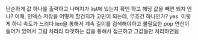단순하게  값 하나를 출력하고 나머지가 list에 있는지 확인 하고 해당 값을 빼면 되지 안나?
이때, 인덱스 저장을 어떻게 할건지가 고민이 되는데,
​
무조건 하나인가? yes
​
이렇게 하니 속도가 느리다 len을 통해서 계속 길이를 검색해야하고 불필요한 pop 연산이 들어가 있어서 그럼 차라리 타겟하는 값을 통해서  접근하고 그값들만 처리하면됨
​
